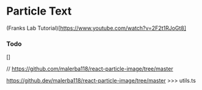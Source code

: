 # Particle Text
(Franks Lab Tutorial)[https://www.youtube.com/watch?v=2F2t1RJoGt8]

### Todo
[] 


// https://github.com/malerba118/react-particle-image/tree/master

https://github.dev/malerba118/react-particle-image/tree/master >>> utils.ts